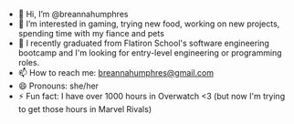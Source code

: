 - 👋 Hi, I’m @breannahumphres
- 👀 I’m interested in gaming, trying new food, working on new projects, spending time with my fiance and pets
- 🌱 I recently graduated from Flatiron School's software engineering bootcamp and I'm looking for entry-level engineering or programming roles.
- 📫 How to reach me: breannahumphres@gmail.com
- 😄 Pronouns: she/her
- ⚡ Fun fact: I have over 1000 hours in Overwatch <3 (but now I'm trying to get those hours in Marvel Rivals)


<!---
breannahumphres/breannahumphres is a ✨ special ✨ repository because its `README.md` (this file) appears on your GitHub profile.
You can click the Preview link to take a look at your changes.
--->
